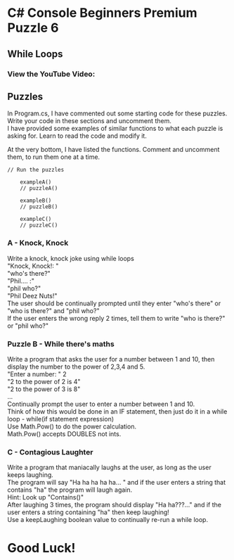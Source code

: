 # C# Console Beginners Premium Puzzle 6

## While Loops

### View the YouTube Video: 


## Puzzles
In Program.cs, I have commented out some starting code for these puzzles. <br />
Write your code in these sections and uncomment them. <br />
I have provided some examples of similar functions to what each puzzle is asking for. Learn to read the code and modify it. <br />

At the very bottom, I have listed the functions. Comment and uncomment them, to run them one at a time.

```
// Run the puzzles

    exampleA()
    // puzzleA()

    exampleB()
    // puzzleB()

    exampleC()
    // puzzleC()
```

### A - Knock, Knock
Write a knock, knock joke using while loops <br />
"Knock, Knock!: " <br />
"who's there?" <br />
"Phil.... :" <br />
"phil who?" <br />
"Phil Deez Nuts!" <br />
The user should be continually prompted until they enter "who's there" or "who is there?" and "phil who?" <br />
If the user enters the wrong reply 2 times, tell them to write "who is there?" or "phil who?" <br />


### Puzzle B - While there's maths
Write a program that asks the user for a number between 1 and 10, then display the number to the power of 2,3,4 and 5. <br />
"Enter a number: "   2 <br />
"2 to the power of 2 is 4" <br />
"2 to the power of 3 is 8" <br />
... <br />
Continually prompt the user to enter a number between 1 and 10. <br />
Think of how this would be done in an IF statement, then just do it in a while loop - while(if statement expression) <br />
Use Math.Pow() to do the power calculation. <br />
Math.Pow() accepts DOUBLES not ints. <br />


### C - Contagious Laughter
Write a program that maniacally laughs at the user, as long as the user keeps laughing. <br />
The program will say "Ha ha ha ha ha... " and if the user enters a string that contains "ha" the program will laugh again. <br />
Hint: Look up "Contains()" <br />
After laughing 3 times, the program should display "Ha ha???..." and if the user enters a string containing "ha" then keep laughing! <br />
Use a keepLaughing boolean value to continually re-run a while loop. <br />


# Good Luck!